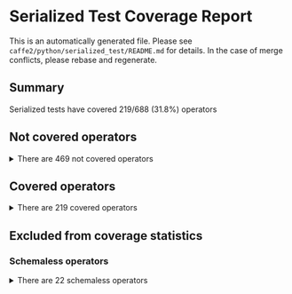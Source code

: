 # Serialized Test Coverage Report
This is an automatically generated file. Please see `caffe2/python/serialized_test/README.md` for details. In the case of merge conflicts, please rebase and regenerate.
## Summary
Serialized tests have covered 219/688 (31.8%) operators

## Not covered operators
<details>
<summary>There are 469 not covered operators</summary>

* APMeter
* ATen
* Abs
* AbsGradient
* Accumulate
* AccumulateHistogram
* Accuracy
* Adam
* Add
* AddGradient
* AdjustBatch
* Alias
* Allgather
* Allreduce
* And
* Append
* Assert
* AtomicAppend
* AtomicFetchAdd
* AtomicIter
* AveragePool
* AveragePool1D
* AveragePool1DGradient
* AveragePool2D
* AveragePool2DGradient
* AveragePool3D
* AveragePool3DGradient
* AveragePoolGradient
* AveragePut
* BRGNCHWCToPackedInt8BGRAStylizerDeprocess
* Barrier
* BatchToSpace
* BisectPercentile
* BitwiseAnd
* BitwiseOr
* BitwiseXor
* BooleanMaskLengths
* Broadcast
* ByteWeightDequant
* Cast
* Cbrt
* CbrtGradient
* CheckAtomicBool
* CheckCounterDone
* CheckDatasetConsistency
* Checkpoint
* CloneCommonWorld
* CloseBlobsQueue
* CloseRebatchingQueue
* Col2Im
* CollectTensor
* ComputeOffset
* ConcatTensorVector
* ConditionalSetAtomicBool
* Conv1D
* Conv1DGradient
* Conv2D
* Conv2DGradient
* Conv3D
* Conv3DGradient
* ConvTranspose
* ConvTransposeGradient
* Copy
* CopyFromCPUInput
* CopyOnDeviceLike
* Cos
* CosGradient
* CosineSimilarity
* CosineSimilarityGradient
* CountDown
* CountUp
* CreateAtomicBool
* CreateBlobsQueue
* CreateBlobsQueueDB
* CreateCommonWorld
* CreateCounter
* CreateDB
* CreateMap
* CreateMutex
* CreateRebatchingQueue
* CreateScope
* CreateTensorVector
* CreateTextFileReader
* CreateTreeCursor
* CrossEntropy
* CrossEntropyGradient
* Cube
* CubeGradient
* DBExists
* DataCouple
* DenseVectorToIdList
* DepthConcat
* DepthSplit
* DequeueBlobs
* DequeueRebatchingQueue
* DestroyCommonWorld
* Div
* DivGradient
* Do
* DotProductWithPadding
* DotProductWithPaddingGradient
* EQ
* EnforceFinite
* EnqueueBlobs
* EnqueueRebatchingQueue
* EnsureCPUOutput
* EnsureClipped
* EnsureDense
* Exp
* ExpandDims
* FCTransposed
* FCTransposedGradient
* Fail
* FeedBlob
* FileStoreHandlerCreate
* Flatten
* FlattenToVec
* FloatToFused8BitRowwiseQuantized
* FloatToFusedRandRowwiseQuantized
* FloatToRowwiseQuantized8Bits
* Free
* Ftrl
* Fused8BitRowwiseQuantizedToFloat
* Fused8BitRowwiseQuantizedToHalfFloat
* FusedRandRowwiseQuantizedToFloat
* GE
* GFtrl
* GT
* GatherByKey
* GatherFused8BitRowwise
* GaussianFill
* GenerateProposals
* GenerateProposalsCPP
* GetAllBlobNames
* GetCursorOffset
* GivenTensorBoolFill
* GivenTensorByteStringToUInt8Fill
* GivenTensorDoubleFill
* GivenTensorFill
* GivenTensorInt64Fill
* GivenTensorIntFill
* GivenTensorStringFill
* HSoftmax
* HSoftmaxGradient
* HSoftmaxSearch
* HalfFloatToFused8BitRowwiseQuantized
* HardSigmoid
* HardSigmoidGradient
* HasElements
* HasScope
* HeatmapMaxKeypoint
* HuffmanTreeHierarchy
* If
* Im2Col
* IncrementPut
* IndexFreeze
* IndexGet
* IndexLoad
* IndexSize
* IndexStore
* Int8Add
* Int8AddRelu
* Int8AveragePool
* Int8AveragePoolRelu
* Int8ChannelShuffle
* Int8Concat
* Int8Conv
* Int8ConvRelu
* Int8ConvTranspose
* Int8Dequantize
* Int8FC
* Int8Flatten
* Int8GivenIntTensorFill
* Int8GivenTensorFill
* Int8LeakyRelu
* Int8MaxPool
* Int8MaxPoolRelu
* Int8Quantize
* Int8Relu
* Int8Reshape
* Int8ResizeNearest
* Int8RoIAlign
* Int8Sigmoid
* Int8Slice
* Int8Softmax
* Int8Sum
* Int8SumRelu
* IntIndexCreate
* IsEmpty
* Iter
* KeySplit
* KeyValueToMap
* L1Distance
* L1DistanceGradient
* LC1D
* LC1DGradient
* LC2D
* LC2DGradient
* LC3D
* LC3DGradient
* LE
* LRN
* LRNGradient
* LSTMUnit
* LSTMUnitGradient
* LT
* LabelCrossEntropy
* LabelCrossEntropyGradient
* LambdaRankNdcg
* LambdaRankNdcgGradient
* Lars
* LastNWindowCollector
* LayerNorm
* LengthsIndicesInGradientMeanGradient
* LengthsIndicesInGradientSumGradient
* LengthsMax
* LengthsMaxWithMainInputAndForwardOutputGradient
* LengthsMean
* LengthsMeanGradient
* LengthsPartition
* LengthsSumGradient
* LengthsToSegmentIds
* LengthsToShape
* LengthsToWeights
* LengthsWeightedSum
* LengthsWeightedSumGradient
* LengthsWeightedSumWithMainInputGradient
* Load
* LogFatal
* Logit
* LogitGradient
* LongIndexCreate
* LpNorm
* LpNormGradient
* LpPool
* LpPoolGradient
* MSRAFill
* MakeTwoClass
* MakeTwoClassGradient
* MapToKeyValue
* MaxPool
* MaxPool1D
* MaxPool1DGradient
* MaxPool2D
* MaxPool2DGradient
* MaxPool3D
* MaxPool3DGradient
* MaxPoolGradient
* MergeDim
* MergeMultiListFeatureTensors
* MergeMultiListFeatureTensorsGradient
* MergeMultiMapFeatureTensors
* MergeMultiMapFeatureTensorsGradient
* MergeMultiScalarFeatureTensors
* MergeMultiScalarFeatureTensorsGradient
* MergeSingleListFeatureTensors
* MergeSingleListFeatureTensorsGradient
* MergeSingleMapFeatureTensors
* MergeSingleMapFeatureTensorsGradient
* MergeSingleScalarFeatureTensors
* MergeSingleScalarFeatureTensorsGradient
* Mod
* MomentumSGDUpdate
* MulGradient
* MultiClassAccuracy
* NCHW2NHWC
* NE
* NGramFromCategorical
* NHWC2NCHW
* Normalize
* NormalizeGradient
* NormalizeL1
* NormalizePlanarYUV
* Not
* Onnxifi
* Or
* PRelu
* PReluGradient
* PackRecords
* PackedInt8BGRANHWCToNCHWCStylizerPreprocess
* PadEmptySamples
* Partition
* Percentile
* Perplexity
* PrependDim
* Print
* Python
* PythonDLPack
* PythonDLPackGradient
* PythonGradient
* QuantDecode
* QuantDecodeGradient
* RMACRegions
* Range
* RangeFill
* ReadNextBatch
* ReadRandomBatch
* ReceiveTensor
* Reciprocal
* ReciprocalGradient
* RecurrentNetworkBlobFetcher
* Reduce
* ReduceBackSum
* ReduceBackSumGradient
* ReduceFrontWeightedSum
* ReduceFrontWeightedSumGradient
* ReduceL1
* ReduceL1Gradient
* ReduceScatter
* ReduceSum
* ReduceSumGradient
* ReduceTailSum
* RemovePadding
* ReplaceNaN
* ReservoirSampling
* ResetCounter
* ResetCursor
* Reshape
* ResizeLike
* ResizeNearest
* ResizeNearestGradient
* RetrieveCount
* RmsProp
* RoIAlign
* RoIAlignGradient
* RoIAlignRotated
* RoIPool
* RoIPoolGradient
* RowMul
* RowWiseSparseAdam
* Rowwise8BitQuantizedToFloat
* Rsqrt
* RsqrtGradient
* SafeDequeueBlobs
* SafeEnqueueBlobs
* Save
* Scale
* SegmentIdsToLengths
* SegmentIdsToRanges
* SendTensor
* Shape
* Sigmoid
* SigmoidCrossEntropyWithLogits
* SigmoidCrossEntropyWithLogitsGradient
* SigmoidGradient
* Sin
* SinGradient
* Snapshot
* Softplus
* SoftplusGradient
* Softsign
* SoftsignGradient
* SortAndShuffle
* SortedSegmentMean
* SortedSegmentMeanGradient
* SortedSegmentRangeLogMeanExp
* SortedSegmentRangeLogMeanExpGradient
* SortedSegmentRangeLogSumExp
* SortedSegmentRangeLogSumExpGradient
* SortedSegmentRangeMax
* SortedSegmentRangeMaxGradient
* SortedSegmentRangeMean
* SortedSegmentRangeMeanGradient
* SortedSegmentRangeSum
* SortedSegmentRangeSumGradient
* SortedSegmentSum
* SortedSegmentSumGradient
* SortedSegmentWeightedSum
* SortedSegmentWeightedSumGradient
* SpaceToBatch
* SparseAdam
* SparseFtrl
* SparseLengthsIndicesInGradientMeanGradient
* SparseLengthsIndicesInGradientSumGradient
* SparseLengthsIndicesInGradientWeightedSumGradient
* SparseLengthsIndicesInGradientWeightedSumWithMainInputGradient
* SparseLengthsMean
* SparseLengthsMean8BitsRowwise
* SparseLengthsMeanFused8BitRowwise
* SparseLengthsMeanGradient
* SparseLengthsPositionalWeightedSum
* SparseLengthsSum
* SparseLengthsSum8BitsRowwise
* SparseLengthsSumFused8BitRowwise
* SparseLengthsSumGradient
* SparseLengthsWeightedMean8BitsRowwise
* SparseLengthsWeightedSum
* SparseLengthsWeightedSum8BitsRowwise
* SparseLengthsWeightedSumFused8BitRowwise
* SparseLengthsWeightedSumGradient
* SparseLengthsWeightedSumWithMainInputGradient
* SparseNormalize
* SparseSortedSegmentMean
* SparseSortedSegmentMeanGradient
* SparseSortedSegmentSum
* SparseSortedSegmentSumGradient
* SparseSortedSegmentWeightedSum
* SparseSortedSegmentWeightedSumGradient
* SparseToDense
* SparseToDenseMask
* SparseToDenseMaskGradient
* SparseUnsortedSegmentMean
* SparseUnsortedSegmentMeanGradient
* SparseUnsortedSegmentSum
* SparseUnsortedSegmentSumGradient
* SparseUnsortedSegmentWeightedSum
* SparseUnsortedSegmentWeightedSumGradient
* Sqr
* Sqrt
* SquaredL2Distance
* SquaredL2DistanceGradient
* Squeeze
* StatRegistryCreate
* StatRegistryExport
* StatRegistryUpdate
* StdDevPut
* StopGradient
* StoreAdd
* StoreGet
* StoreSet
* StoreWait
* StringIndexCreate
* StringJoin
* StringPrefix
* StringSuffix
* StumpFunc
* StumpFuncIndex
* SubGradient
* Sum
* SumInt
* Summarize
* SwapBestPath
* Swish
* SwishGradient
* TT
* TTLinearGradient
* TensorProtosDBInput
* TensorVectorSize
* TextFileReaderRead
* ThrowChildThreadException
* ThrowException
* TimerBegin
* TimerEnd
* TimerGet
* TimerGetAndEnd
* TrimDataset
* UnPackRecords
* UniformFill
* UniformIntFill
* UniqueUniformFill
* UnsortedSegmentMean
* UnsortedSegmentMeanGradient
* UnsortedSegmentSum
* UnsortedSegmentSumGradient
* UnsortedSegmentWeightedSum
* UnsortedSegmentWeightedSumGradient
* VariableLengthSequencePadding
* ViterbiPath
* WallClockTime
* WeightedMultiSampling
* WeightedSample
* WeightedSampleDequeueBlobs
* WeightedSigmoidCrossEntropyWithLogits
* WeightedSigmoidCrossEntropyWithLogitsGradient
* While
* XavierFill
* Xor
* YellowFin
* ZeroGradient
</details>

## Covered operators
<details>
<summary>There are 219 covered operators</summary>

* Acos
* AcosGradient
* Adadelta
* Adagrad
* AddPadding
* AffineChannel
* AffineChannelGradient
* ArgMax
* ArgMin
* Asin
* AsinGradient
* Atan
* AtanGradient
* AveragedLoss
* AveragedLossGradient
* BBoxTransform
* BatchBoxCox
* BatchBucketOneHot
* BatchBucketize
* BatchDenseToSparse
* BatchGather
* BatchGatherGradient
* BatchMatMul
* BatchMoments
* BatchMomentsGradient
* BatchOneHot
* BatchSparseToDense
* BernoulliJSD
* BernoulliJSDGradient
* BooleanMask
* BooleanUnmask
* BoxWithNMSLimit
* CTCBeamSearchDecoder
* CTCGreedyDecoder
* Ceil
* ChannelBackpropStats
* ChannelShuffle
* ChannelShuffleGradient
* ChannelStats
* Clip
* ClipGradient
* ClipTensorByScaling
* CollectAndDistributeFpnRpnProposals
* ColwiseMax
* ColwiseMaxGradient
* Concat
* Conditional
* ConstantFill
* Conv
* ConvGradient
* Cosh
* CoshGradient
* CosineEmbeddingCriterion
* CosineEmbeddingCriterionGradient
* DiagonalFill
* DotProduct
* DotProductGradient
* Dropout
* DropoutGrad
* ElementwiseLinear
* ElementwiseLinearGradient
* Elu
* EluGradient
* Erf
* ErfGradient
* Expand
* ExpandGradient
* FC
* FCGradient
* Find
* FindDuplicateElements
* FlexibleTopK
* FlexibleTopKGradient
* Floor
* GRUUnit
* GRUUnitGradient
* Gather
* GatherPadding
* GatherRanges
* GatherRangesToDense
* Glu
* GroupNorm
* GroupNormGradient
* IndexHash
* InstanceNorm
* InstanceNormGradient
* IntegralImage
* IntegralImageGradient
* IsMemberOf
* LC
* LCGradient
* LayerNormGradient
* LeakyRelu
* LeakyReluGradient
* LearningRate
* LearningRateAdaption
* LengthsGather
* LengthsPad
* LengthsRangeFill
* LengthsSplit
* LengthsSum
* LengthsTile
* LengthsToRanges
* LengthsTopK
* LengthsTopKGradient
* Log
* MarginRankingCriterion
* MarginRankingCriterionGradient
* MatMul
* Max
* MaxGradient
* Mean
* MeanGradient
* MergeIdLists
* Min
* MinGradient
* Moments
* MomentsGradient
* MomentumSGD
* Mul
* NanCheck
* NegateGradient
* Negative
* NumpyTile
* ONNXWhile
* OneHot
* PackRNNSequence
* PackSegments
* PadImage
* PadImageGradient
* PairWiseLoss
* PairWiseLossGradient
* PiecewiseLinearTransform
* Pow
* RecurrentNetwork
* RecurrentNetworkGradient
* ReduceBackMax
* ReduceBackMaxGradient
* ReduceBackMean
* ReduceBackMeanGradient
* ReduceFrontMax
* ReduceFrontMaxGradient
* ReduceFrontMean
* ReduceFrontMeanGradient
* ReduceFrontSum
* ReduceFrontSumGradient
* ReduceL2
* ReduceL2Gradient
* ReduceMax
* ReduceMaxGradient
* ReduceMean
* ReduceMeanGradient
* ReduceMin
* ReduceMinGradient
* Relu
* ReluGradient
* ReluN
* ReluNGradient
* RemoveDataBlocks
* ReversePackedSegs
* RowWiseSparseAdagrad
* RowwiseMax
* RowwiseMaxGradient
* ScatterAssign
* ScatterWeightedSum
* SegmentOneHot
* Selu
* SeluGradient
* SequenceMask
* Sign
* Sinh
* SinhGradient
* SinusoidPositionEncoding
* Size
* Slice
* SliceGradient
* Softmax
* SoftmaxGradient
* SoftmaxWithLoss
* SoftmaxWithLossGradient
* SparseAdadelta
* SparseAdagrad
* SparseMomentumSGDUpdate
* SparseWngrad
* SpatialBN
* SpatialBNGradient
* SpatialSoftmaxWithLoss
* SpatialSoftmaxWithLossGradient
* Split
* SplitByLengths
* SquareRootDivide
* StringEndsWith
* StringStartsWith
* Sub
* SumElements
* SumElementsGradient
* SumElementsInt
* SumReduceLike
* SumSqrElements
* Tan
* TanGradient
* Tanh
* TanhGradient
* ThresholdedRelu
* ThresholdedReluGradient
* Tile
* TileGradient
* TopK
* TopKGradient
* Transpose
* Unique
* UnpackRNNSequence
* UnpackSegments
* UpsampleBilinear
* UpsampleBilinearGradient
* WeightedSum
* WeightedSumGradient
* Where
* Wngrad
</details>

## Excluded from coverage statistics
### Schemaless operators
<details>
<summary>There are 22 schemaless operators</summary>

* C10Add_DontUseThisOpYet
* C10AveragedLoss_DontUseThisOpYet
* C10BatchGather_DontUseThisOpYet
* C10BatchMatMul_DontUseThisOpYet
* C10Cast_DontUseThisOpYet
* C10Concat_DontUseThisOpYet
* C10ConstantFill_DontUseThisOpYet
* C10EnforceFinite_DontUseThisOpYet
* C10ExpandDims_DontUseThisOpYet
* C10FC_DontUseThisOpYet
* C10Flatten_DontUseThisOpYet
* C10GivenTensorFill_DontUseThisOpYet
* C10GivenTensorInt64Fill_DontUseThisOpYet
* C10GivenTensorIntFill_DontUseThisOpYet
* C10LayerNorm_DontUseThisOpYet
* C10Mul_DontUseThisOpYet
* C10Relu_DontUseThisOpYet
* C10SigmoidCrossEntropyWithLogits_DontUseThisOpYet
* C10Sigmoid_DontUseThisOpYet
* C10SparseLengthsSum_DontUseThisOpYet
* C10StopGradient_DontUseThisOpYet
* C10UniformFill_DontUseThisOpYet
</details>

